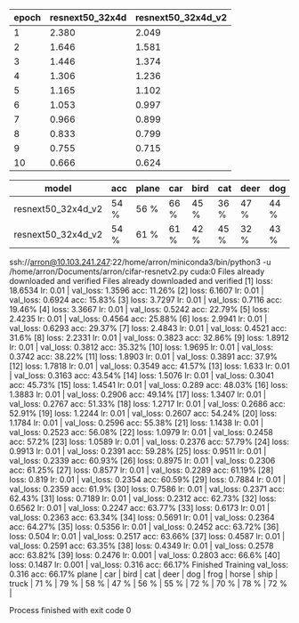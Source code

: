| epoch | resnext50_32x4d | resnext50_32x4d_v2 |
| --- | --- | --- |
| 1 | 2.380 | 2.049 |
| 2 | 1.646 | 1.581 |
| 3 | 1.446 | 1.374 |
| 4 | 1.306 | 1.236 |
| 5 | 1.165 | 1.102 |
| 6 | 1.053 | 0.997 |
| 7 | 0.966 | 0.899 |
| 8 | 0.833 | 0.799 |
| 9 | 0.755 | 0.715 |
| 10 | 0.666 | 0.624 |






|model| acc | plane | car | bird | cat | deer | dog | frog | horse | ship | truck | 
| --- | --- | --- | --- | --- | --- | --- | --- | --- | --- | --- | --- |
| resnext50_32x4d_v2 | 54 % | 56 % | 66 % | 45 % | 36 % | 47 % | 44 % | 65 % | 57 % | 71 % | 59 % | 
| resnext50_32x4d_v2 | 54 % | 61 % | 61 % | 42 % | 45 % | 32 % | 43 % | 64 % | 55 % | 70 % | 66 % | 



ssh://arron@10.103.241.247:22/home/arron/miniconda3/bin/python3 -u /home/arron/Documents/arron/cifar-resnetv2.py
cuda:0
Files already downloaded and verified
Files already downloaded and verified
[1] loss: 18.6534 lr: 0.01 | val_loss: 1.3596 acc: 11.26%
[2] loss: 6.1607 lr: 0.01 | val_loss: 0.6924 acc: 15.83%
[3] loss: 3.7297 lr: 0.01 | val_loss: 0.7116 acc: 19.46%
[4] loss: 3.3667 lr: 0.01 | val_loss: 0.5242 acc: 22.79%
[5] loss: 2.4235 lr: 0.01 | val_loss: 0.4564 acc: 25.88%
[6] loss: 2.9941 lr: 0.01 | val_loss: 0.6293 acc: 29.37%
[7] loss: 2.4843 lr: 0.01 | val_loss: 0.4521 acc: 31.6%
[8] loss: 2.2331 lr: 0.01 | val_loss: 0.3823 acc: 32.86%
[9] loss: 1.8912 lr: 0.01 | val_loss: 0.3812 acc: 35.32%
[10] loss: 1.9695 lr: 0.01 | val_loss: 0.3742 acc: 38.22%
[11] loss: 1.8903 lr: 0.01 | val_loss: 0.3891 acc: 37.9%
[12] loss: 1.7818 lr: 0.01 | val_loss: 0.3549 acc: 41.57%
[13] loss: 1.633 lr: 0.01 | val_loss: 0.3163 acc: 43.54%
[14] loss: 1.5076 lr: 0.01 | val_loss: 0.3041 acc: 45.73%
[15] loss: 1.4541 lr: 0.01 | val_loss: 0.289 acc: 48.03%
[16] loss: 1.3883 lr: 0.01 | val_loss: 0.2906 acc: 49.14%
[17] loss: 1.3407 lr: 0.01 | val_loss: 0.2767 acc: 51.33%
[18] loss: 1.2717 lr: 0.01 | val_loss: 0.2686 acc: 52.91%
[19] loss: 1.2244 lr: 0.01 | val_loss: 0.2607 acc: 54.24%
[20] loss: 1.1784 lr: 0.01 | val_loss: 0.2596 acc: 55.38%
[21] loss: 1.1438 lr: 0.01 | val_loss: 0.2523 acc: 56.08%
[22] loss: 1.0979 lr: 0.01 | val_loss: 0.2458 acc: 57.2%
[23] loss: 1.0589 lr: 0.01 | val_loss: 0.2376 acc: 57.79%
[24] loss: 0.9913 lr: 0.01 | val_loss: 0.2391 acc: 59.28%
[25] loss: 0.9511 lr: 0.01 | val_loss: 0.2339 acc: 60.93%
[26] loss: 0.8975 lr: 0.01 | val_loss: 0.2306 acc: 61.25%
[27] loss: 0.8577 lr: 0.01 | val_loss: 0.2289 acc: 61.19%
[28] loss: 0.819 lr: 0.01 | val_loss: 0.2354 acc: 60.59%
[29] loss: 0.7884 lr: 0.01 | val_loss: 0.2359 acc: 61.9%
[30] loss: 0.7586 lr: 0.01 | val_loss: 0.2371 acc: 62.43%
[31] loss: 0.7189 lr: 0.01 | val_loss: 0.2312 acc: 62.73%
[32] loss: 0.6562 lr: 0.01 | val_loss: 0.2247 acc: 63.77%
[33] loss: 0.6173 lr: 0.01 | val_loss: 0.2363 acc: 63.34%
[34] loss: 0.5691 lr: 0.01 | val_loss: 0.2364 acc: 64.27%
[35] loss: 0.5356 lr: 0.01 | val_loss: 0.2452 acc: 63.72%
[36] loss: 0.504 lr: 0.01 | val_loss: 0.2517 acc: 63.66%
[37] loss: 0.4587 lr: 0.01 | val_loss: 0.2591 acc: 63.35%
[38] loss: 0.4349 lr: 0.01 | val_loss: 0.2578 acc: 63.82%
[39] loss: 0.2476 lr: 0.001 | val_loss: 0.2803 acc: 66.6%
[40] loss: 0.1487 lr: 0.001 | val_loss: 0.316 acc: 66.17%
Finished Training
val_loss: 0.316 acc: 66.17%
plane | car | bird | cat | deer | dog | frog | horse | ship | truck | 
71 % | 79 % | 58 % | 47 % | 56 % | 55 % | 72 % | 70 % | 78 % | 72 % | 

Process finished with exit code 0
